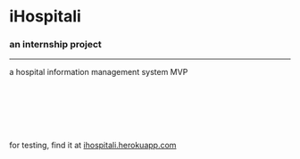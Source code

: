 # iHospitali
<h3> an internship project </h3>
<hr>
<p style="margin-bottom:3cm;">a hospital information management system MVP</p>

for testing, find it at [ihospitali.herokuapp.com](https://ihospitali.herokuapp.com)
